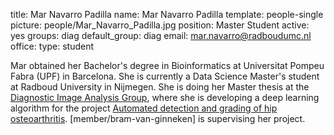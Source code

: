 title: Mar Navarro Padilla
name: Mar Navarro Padilla
template: people-single
picture: people/Mar_Navarro_Padilla.jpg
position: Master Student
active: yes
groups: diag
default_group: diag
email: mar.navarro@radboudumc.nl
office: 
type: student

Mar obtained her Bachelor's degree in Bioinformatics at Universitat Pompeu Fabra (UPF) in Barcelona. She is currently a Data Science Master's student at Radboud University in Nijmegen. She is doing her Master thesis at the [Diagnostic Image Analysis Group](http://diagnijmegen.nl), where she is developing a deep learning algorithm for the project [Automated detection and grading of hip osteoarthritis](https://www.ai-for-health.nl/projects/automated-detection-and-grading-of-hip-osteoartritis/). [member/bram-van-ginneken] is supervising her project.
